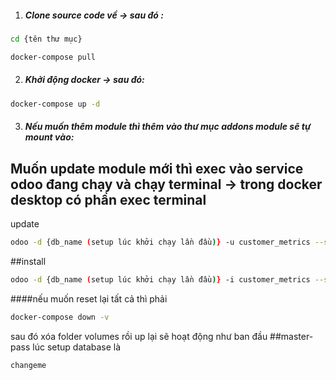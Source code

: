 1. ##### Clone source code về  -> sau đó : 
```bash
cd {tên thư mục}
```

```bash
docker-compose pull
```
2. ##### Khởi động docker -> sau đó: 
```bash
docker-compose up -d
```
3. ##### Nếu muốn thêm module thì thêm vào thư mục addons module sẽ tự mount vào: 

## Muốn update module mới thì exec vào service odoo đang chạy và chạy terminal -> trong docker desktop có phần exec terminal
update
```bash
odoo -d {db_name (setup lúc khởi chạy lần đầu)} -u customer_metrics --stop-after-init
```
##install
```bash
odoo -d {db_name (setup lúc khởi chạy lần đầu)} -i customer_metrics --stop-after-init
```
####nếu muốn reset lại tất cả thì phải 
```bash
docker-compose down -v
```
sau đó xóa folder volumes
rồi up lại sẽ hoạt động như ban đầu
##master-pass lúc setup database là
```bash 
changeme
```